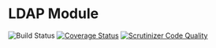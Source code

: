 # LDAP Module

![Build Status](https://github.com/simplesamlphp/simplesamlphp-module-ldap/workflows/CI/badge.svg?branch=master)
[![Coverage Status](https://codecov.io/gh/simplesamlphp/simplesamlphp-module-ldap/branch/master/graph/badge.svg)](https://codecov.io/gh/simplesamlphp/simplesamlphp-module-ldap)
[![Scrutinizer Code Quality](https://scrutinizer-ci.com/g/simplesamlphp/simplesamlphp-module-ldap/badges/quality-score.png?b=master)](https://scrutinizer-ci.com/g/simplesamlphp/simplesamlphp-module-ldap/?branch=master)
